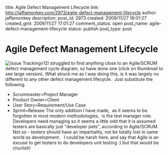 title: Agile Defect Management Lifecycle
link: http://jaffamonkey.com/2973/agile-defect-management-lifecycle
author: jaffamonkey
description: 
post_id: 2973
created: 2009/11/27 18:01:27
created_gmt: 2009/11/27 17:01:27
comment_status: open
post_name: agile-defect-management-lifecycle
status: publish
post_type: post

# Agile Defect Management Lifecycle

![Issue Trackingv12](http://blog.jaffamonkey.com/files/2009/11/Issue-Trackingv12-204x300.png)I struggled to find anything close to an Agile/SCRUM defect management cycle diagram, so have done one (click on thumbnail to see large version). What struck me as I was doing this, is it was largely no different to any other defect management lifecycle.  Just substitute the following. 

  * Scrummaster=Project Manager
  * Product Owner=Client
  * User Story=Requirement/Use Case
  * Sprint=Release
The only addition I have made,  as it seems to be forgotten in most modern methodologies,  is the test manager role.   Developers need managing so it seems a little odd that it is assumed testers are basically just "developer pets", according to Agile/SCRUM.   Not so - testers should have an impartiality, not be totally lost in same world as development.   I could be harsh here, and say that Agile is an excuse to get testers to do developers unit testing :) but that would be churlish!